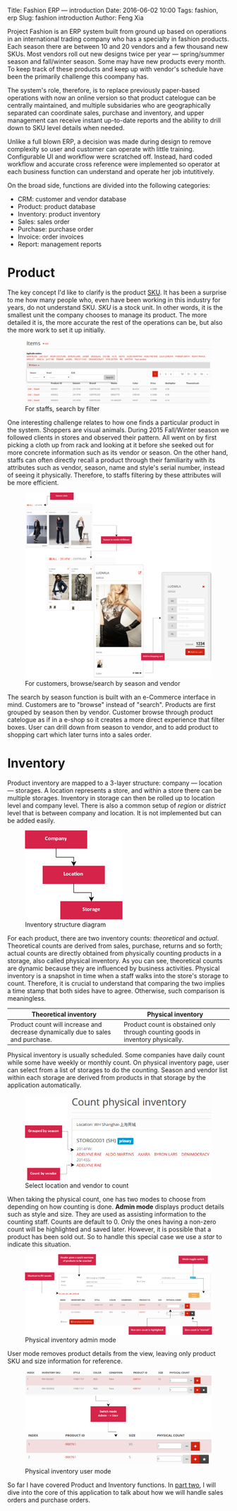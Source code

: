 Title: Fashion ERP &mdash; introduction
Date: 2016-06-02 10:00
Tags: fashion, erp
Slug: fashion introduction
Author: Feng Xia

Project Fashion is an ERP system built from ground up
based on operations in an international trading company
who has a specialty in fashion products. Each season there
are between 10 and 20 vendors and a few thousand new SKUs. Most
vendors roll out new designs twice per year &mdash; spring/summer
season and fall/winter season. Some may have new products
every month. To keep track of these products
and keep up with vendor's schedule have been the primarily challenge this coompany
has.

The system's role, therefore, is to replace previously paper-based
operations with now an online version so that product catelogue can be
centrally maintained, and multiple subsidaries
who are geographically separated can coordinate sales, purchase
and inventory, and upper management can receive
instant up-to-date reports and the ability to drill down to
SKU level details when needed.

Unlike a full blown ERP, a decision was made during
design to remove complexity so user and customer can operate with little training.
Configurable UI and workflow were scratched off. Instead,
hard coded workflow and accurate cross reference were implemented
so operator at each business function can understand
and operate her job intutitively.

On the broad side, functions are divided into the following categories:

* <span class="myhighlight">CRM</span>: customer and vendor database
* <span class="myhighlight">Product</span>: product database
* <span class="myhighlight">Inventory</span>: product inventory
* <span class="myhighlight">Sales</span>: sales order
* <span class="myhighlight">Purchase</span>: purchase order
* <span class="myhighlight">Invoice</span>: order invoices
* <span class="myhighlight">Report</span>: management reports

# Product

The key concept I'd like to clarify is the product [SKU][].
It has
been a surprise to me how many people who, even have been working in this industry
for years, do not understand SKU. _SKU_ is a stock unit. In other words,
it is the smallest unit the company chooses to manage its product.
The more detailed it is, the more accurate the rest of the
operations can be, but also the more work to set it up initially.

<figure class="row">
    <img class="center-block img-responsive" src="/images/fashion_1.png">
    <figcaption>For staffs, search by filter</figcaption>
</figure>

One interesting challenge relates to how one finds a particular product in
the system. Shoppers are visual animals. During 2015 Fall/Winter season
we followed clients in stores and observed their pattern.
All went on by first picking a cloth up from rack and looking at it
before she seeked out for more concrete information such as its
vendor or season. On the other hand, staffs can often directly recall
a product through their familiarity with its attributes such as vendor, season, name
and style's serial number,
instead of seeing it physically. Therefore, to staffs filtering
by these attributes will be more efficient.


<figure class="row">
    <img class="center-block img-responsive" src="/images/fashion_3.png">
    <figcaption>For customers, browse/search by season and vendor</figcaption>
</figure>

The search by season function is built with an e-Commerce interface in mind.
Customers are to "browse" instead of "search". Products are first grouped
by season then by vendor. Customer browse through
product catelogue as if in a e-shop so it
creates a more direct experience that filter boxes.
User can drill down from season to vendor, and to add product to shopping
cart which later turns into a sales order.

[sku]: https://en.wikipedia.org/wiki/Stock_keeping_unit


# Inventory

Product inventory are mapped to a 3-layer structure: company &mdash; location &mdash; storages.
A location represents a store, and within a store there can be multiple storages. Inventory
in storage can then be rolled up to location level and company level. There is also
a common setup of _region_ or _district_ level that is between company and location. It is
not implemented but can be added easily.

<figure class="row">
    <img class="center-block img-responsive" src="/images/fashion_2.png">
    <figcaption>Inventory structure diagram</figcaption>
</figure>

For each product, there are two inventory counts: _theoretical_ and _actual_. Theoretical
counts are derived from sales, purchase, returns and so forth; actual counts are
directly obtained from physically counting products in a storage, also called physical inventory.
As you can see, theoretical counts are dynamic because they are influenced by
business activities. Physical inventory is a snapshot in time when a staff
walks into the store's storage to count. Therefore, it is crucial to understand that
comparing the two implies a time stamp that both sides have to agree. Otherwise, such comparison
is meaningless.

<table class="table bordered striped">
  <thead>
    <th>Theoretical inventory</th>
    <th>Physical inventory</th>
  </thead>
  <tbody>
    <tr><td>
      Product count will increase and decrease dynamically due to
      sales and purchase.
    </td><td>
      Product count is obstained only through counting goods in
      inventory physically.
    </td></tr>
  </tbody>
</table>

Physical inventory is usually scheduled. Some companies have daily count
while some have weekly or monthly count. On physical inventory page, user
can select from a list of storages to do the counting. Season and vendor
list within each storage are derived from products in that
storage by the application automatically.

<figure class="row">
    <img class="center-block img-responsive" src="/images/fashion_4.png">
    <figcaption>Select location and vendor to count</figcaption>
</figure>

When taking the physical count, one has two modes to choose from depending on
how counting is done. **Admin mode** displays product details such as style and size.
They are used as assisting information to the counting staff. Counts are default to 0.
Only the ones having a non-zero count will be highlighted and saved later.
However, it is possible that a product has been sold out. So to handle this special
case we use a _star_ to indicate this situation.

<figure class="row">
    <img class="center-block img-responsive" src="/images/fashion_5.png">
    <figcaption>Physical inventory admin mode</figcaption>
</figure>

User mode removes product details from the view, leaving only product SKU and
size information for reference.

<figure class="row">
    <img class="center-block img-responsive" src="/images/fashion_6.png">
    <figcaption>Physical inventory user mode</figcaption>
</figure>

So far I have covered Product and Inventory functions.
In [part two]({filename}/workspace/fashion/order.md), I will
dive into the core of this application to talk about
how we will handle sales orders and purchase orders.
